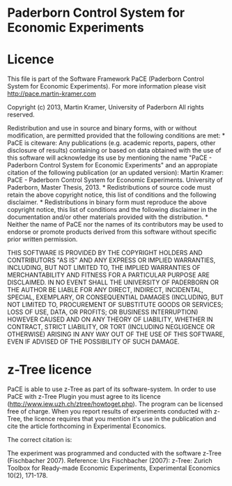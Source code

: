 Paderborn Control System for Economic Experiments
====


Licence
===
This file is part of the Software Framework PaCE (Paderborn Control System for Economic Experiments).
For more information please visit http://pace.martin-kramer.com

Copyright (c) 2013, Martin Kramer, University of Paderborn
All rights reserved.

Redistribution and use in source and binary forms, with or without
modification, are permitted provided that the following conditions are met:
    * PaCE is citeware:
      Any publications (e.g. academic reports, papers, other disclosure of
      results) containing or based on data obtained with the use of this
      software will acknowledge its use by mentioning the name "PaCE - 
      Paderborn Control System for Economic Experiments" and an appropiate
      citation of the following publication (or an updated version):
      Martin Kramer: PaCE - Paderborn Control System for Economic Experiments. 
      University of Paderborn, Master Thesis, 2013.
    * Redistributions of source code must retain the above copyright
      notice, this list of conditions and the following disclaimer.
    * Redistributions in binary form must reproduce the above copyright
      notice, this list of conditions and the following disclaimer in the
      documentation and/or other materials provided with the distribution.
    * Neither the name of PaCE nor the names of its contributors may be
      used to endorse or promote products derived from this software without
      specific prior written permission.

THIS SOFTWARE IS PROVIDED BY THE COPYRIGHT HOLDERS AND CONTRIBUTORS "AS IS" AND
ANY EXPRESS OR IMPLIED WARRANTIES, INCLUDING, BUT NOT LIMITED TO, THE IMPLIED
WARRANTIES OF MERCHANTABILITY AND FITNESS FOR A PARTICULAR PURPOSE ARE
DISCLAIMED. IN NO EVENT SHALL THE UNIVERSITY OF PADERBORN OR THE AUTHOR BE LIABLE FOR ANY
DIRECT, INDIRECT, INCIDENTAL, SPECIAL, EXEMPLARY, OR CONSEQUENTIAL DAMAGES
(INCLUDING, BUT NOT LIMITED TO, PROCUREMENT OF SUBSTITUTE GOODS OR SERVICES;
LOSS OF USE, DATA, OR PROFITS; OR BUSINESS INTERRUPTION) HOWEVER CAUSED AND
ON ANY THEORY OF LIABILITY, WHETHER IN CONTRACT, STRICT LIABILITY, OR TORT
(INCLUDING NEGLIGENCE OR OTHERWISE) ARISING IN ANY WAY OUT OF THE USE OF THIS
SOFTWARE, EVEN IF ADVISED OF THE POSSIBILITY OF SUCH DAMAGE.

z-Tree licence
===
PaCE is able to use z-Tree as part of its software-system. In order to use PaCE with z-Tree Plugin you must agree to its licence (http://www.iew.uzh.ch/ztree/howtoget.php). The program can be licensed free of charge. When you report results of experiments conducted with z-Tree, the licence requires that you mention it's use in the publication and cite the article forthcoming in Experimental Economics.

The correct citation is:

The experiment was programmed and conducted with the software z-Tree (Fischbacher 2007). 
Reference: Urs Fischbacher (2007): z-Tree: Zurich Toolbox for Ready-made Economic Experiments, Experimental Economics 10(2), 171-178.
